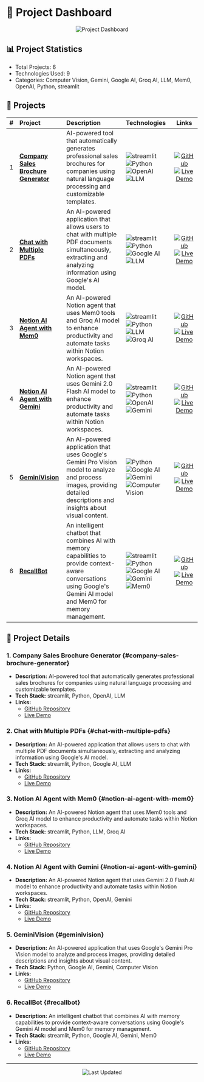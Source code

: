 # 🚀 Project Dashboard

<div align="center">

![Project Dashboard](https://readme-typing-svg.herokuapp.com?font=Fira+Code&weight=500&size=40&pause=1000&color=58A6FF&center=true&vCenter=true&width=600&height=100&lines=AI+%26+ML+Projects)

</div>

## 📊 Project Statistics
- Total Projects: 6
- Technologies Used: 9
- Categories: Computer Vision, Gemini, Google AI, Groq AI, LLM, Mem0, OpenAI, Python, streamlit

## 🎯 Projects

| # | Project | Description | Technologies | Links |
|:--|:--------|:------------|:------------|:-----:|
| 1 | [**Company Sales Brochure Generator**](#company-sales-brochure-generator) | AI-powered tool that automatically generates professional sales brochures for companies using natural language processing and customizable templates. | ![streamlit](https://img.shields.io/badge/streamlit-58A6FF?style=flat-square&logo=streamlit&logoColor=white) ![Python](https://img.shields.io/badge/Python-58A6FF?style=flat-square&logo=python&logoColor=white) ![OpenAI](https://img.shields.io/badge/OpenAI-58A6FF?style=flat-square&logo=openai&logoColor=white) ![LLM](https://img.shields.io/badge/LLM-58A6FF?style=flat-square&logo=llm&logoColor=white) | [![GitHub](https://img.shields.io/badge/GitHub-181717?style=flat-square&logo=github&logoColor=white)](https://github.com/anuj-kumar-30/Company_Sales_Brochure_Generator) [![Live Demo](https://img.shields.io/badge/Live_Demo-238636?style=flat-square&logo=streamlit&logoColor=white)](https://anuj-kumar-30-company-sales-brochure--brochure-streamlit-w2huvs.streamlit.app/) |
| 2 | [**Chat with Multiple PDFs**](#chat-with-multiple-pdfs) | An AI-powered application that allows users to chat with multiple PDF documents simultaneously, extracting and analyzing information using Google's AI model. | ![streamlit](https://img.shields.io/badge/streamlit-58A6FF?style=flat-square&logo=streamlit&logoColor=white) ![Python](https://img.shields.io/badge/Python-58A6FF?style=flat-square&logo=python&logoColor=white) ![Google AI](https://img.shields.io/badge/Google%20AI-58A6FF?style=flat-square&logo=googleai&logoColor=white) ![LLM](https://img.shields.io/badge/LLM-58A6FF?style=flat-square&logo=llm&logoColor=white) | [![GitHub](https://img.shields.io/badge/GitHub-181717?style=flat-square&logo=github&logoColor=white)](https://github.com/anuj-kumar-30/chat-with-multiple-pdfs/tree/main) [![Live Demo](https://img.shields.io/badge/Live_Demo-238636?style=flat-square&logo=streamlit&logoColor=white)](https://chat-with-mulitple-pdfs.streamlit.app/) |
| 3 | [**Notion AI Agent with Mem0**](#notion-ai-agent-with-mem0) | An AI-powered Notion agent that uses Mem0 tools and Groq AI model to enhance productivity and automate tasks within Notion workspaces. | ![streamlit](https://img.shields.io/badge/streamlit-58A6FF?style=flat-square&logo=streamlit&logoColor=white) ![Python](https://img.shields.io/badge/Python-58A6FF?style=flat-square&logo=python&logoColor=white) ![LLM](https://img.shields.io/badge/LLM-58A6FF?style=flat-square&logo=llm&logoColor=white) ![Groq AI](https://img.shields.io/badge/Groq%20AI-58A6FF?style=flat-square&logo=groqai&logoColor=white) | [![GitHub](https://img.shields.io/badge/GitHub-181717?style=flat-square&logo=github&logoColor=white)](https://github.com/anuj-kumar-30/notion_ai_agent_mem0) [![Live Demo](https://img.shields.io/badge/Live_Demo-238636?style=flat-square&logo=streamlit&logoColor=white)](https://chat-with-notion-mem0.streamlit.app/) |
| 4 | [**Notion AI Agent with Gemini**](#notion-ai-agent-with-gemini) | An AI-powered Notion agent that uses Gemini 2.0 Flash AI model to enhance productivity and automate tasks within Notion workspaces. | ![streamlit](https://img.shields.io/badge/streamlit-58A6FF?style=flat-square&logo=streamlit&logoColor=white) ![Python](https://img.shields.io/badge/Python-58A6FF?style=flat-square&logo=python&logoColor=white) ![OpenAI](https://img.shields.io/badge/OpenAI-58A6FF?style=flat-square&logo=openai&logoColor=white) ![Gemini](https://img.shields.io/badge/Gemini-58A6FF?style=flat-square&logo=gemini&logoColor=white) | [![GitHub](https://img.shields.io/badge/GitHub-181717?style=flat-square&logo=github&logoColor=white)](https://github.com/anuj-kumar-30/notion-ai-agent) [![Live Demo](https://img.shields.io/badge/Live_Demo-238636?style=flat-square&logo=streamlit&logoColor=white)](https://notion-ai-agent-yqu9w7szxqcmojsukjnwdu.streamlit.app/) |
| 5 | [**GeminiVision**](#geminivision) | An AI-powered application that uses Google's Gemini Pro Vision model to analyze and process images, providing detailed descriptions and insights about visual content. | ![Python](https://img.shields.io/badge/Python-58A6FF?style=flat-square&logo=python&logoColor=white) ![Google AI](https://img.shields.io/badge/Google%20AI-58A6FF?style=flat-square&logo=googleai&logoColor=white) ![Gemini](https://img.shields.io/badge/Gemini-58A6FF?style=flat-square&logo=gemini&logoColor=white) ![Computer Vision](https://img.shields.io/badge/Computer%20Vision-58A6FF?style=flat-square&logo=computervision&logoColor=white) | [![GitHub](https://img.shields.io/badge/GitHub-181717?style=flat-square&logo=github&logoColor=white)](https://github.com/anuj-kumar-30/GeminiVision) [![Live Demo](https://img.shields.io/badge/Live_Demo-238636?style=flat-square&logo=streamlit&logoColor=white)]() |
| 6 | [**RecallBot**](#recallbot) | An intelligent chatbot that combines AI with memory capabilities to provide context-aware conversations using Google's Gemini AI model and Mem0 for memory management. | ![streamlit](https://img.shields.io/badge/streamlit-58A6FF?style=flat-square&logo=streamlit&logoColor=white) ![Python](https://img.shields.io/badge/Python-58A6FF?style=flat-square&logo=python&logoColor=white) ![Google AI](https://img.shields.io/badge/Google%20AI-58A6FF?style=flat-square&logo=googleai&logoColor=white) ![Gemini](https://img.shields.io/badge/Gemini-58A6FF?style=flat-square&logo=gemini&logoColor=white) ![Mem0](https://img.shields.io/badge/Mem0-58A6FF?style=flat-square&logo=mem0&logoColor=white) | [![GitHub](https://img.shields.io/badge/GitHub-181717?style=flat-square&logo=github&logoColor=white)](https://github.com/anuj-kumar-30/RecallBot) [![Live Demo](https://img.shields.io/badge/Live_Demo-238636?style=flat-square&logo=streamlit&logoColor=white)](https://recall-bot.streamlit.app/) |

## 📝 Project Details

### 1. Company Sales Brochure Generator {#company-sales-brochure-generator}
- **Description:** AI-powered tool that automatically generates professional sales brochures for companies using natural language processing and customizable templates.
- **Tech Stack:** streamlit, Python, OpenAI, LLM
- **Links:**
  - [GitHub Repository](https://github.com/anuj-kumar-30/Company_Sales_Brochure_Generator)
  - [Live Demo](https://anuj-kumar-30-company-sales-brochure--brochure-streamlit-w2huvs.streamlit.app/)

### 2. Chat with Multiple PDFs {#chat-with-multiple-pdfs}
- **Description:** An AI-powered application that allows users to chat with multiple PDF documents simultaneously, extracting and analyzing information using Google's AI model.
- **Tech Stack:** streamlit, Python, Google AI, LLM
- **Links:**
  - [GitHub Repository](https://github.com/anuj-kumar-30/chat-with-multiple-pdfs/tree/main)
  - [Live Demo](https://chat-with-mulitple-pdfs.streamlit.app/)

### 3. Notion AI Agent with Mem0 {#notion-ai-agent-with-mem0}
- **Description:** An AI-powered Notion agent that uses Mem0 tools and Groq AI model to enhance productivity and automate tasks within Notion workspaces.
- **Tech Stack:** streamlit, Python, LLM, Groq AI
- **Links:**
  - [GitHub Repository](https://github.com/anuj-kumar-30/notion_ai_agent_mem0)
  - [Live Demo](https://chat-with-notion-mem0.streamlit.app/)

### 4. Notion AI Agent with Gemini {#notion-ai-agent-with-gemini}
- **Description:** An AI-powered Notion agent that uses Gemini 2.0 Flash AI model to enhance productivity and automate tasks within Notion workspaces.
- **Tech Stack:** streamlit, Python, OpenAI, Gemini
- **Links:**
  - [GitHub Repository](https://github.com/anuj-kumar-30/notion-ai-agent)
  - [Live Demo](https://notion-ai-agent-yqu9w7szxqcmojsukjnwdu.streamlit.app/)

### 5. GeminiVision {#geminivision}
- **Description:** An AI-powered application that uses Google's Gemini Pro Vision model to analyze and process images, providing detailed descriptions and insights about visual content.
- **Tech Stack:** Python, Google AI, Gemini, Computer Vision
- **Links:**
  - [GitHub Repository](https://github.com/anuj-kumar-30/GeminiVision)
  - [Live Demo]()

### 6. RecallBot {#recallbot}
- **Description:** An intelligent chatbot that combines AI with memory capabilities to provide context-aware conversations using Google's Gemini AI model and Mem0 for memory management.
- **Tech Stack:** streamlit, Python, Google AI, Gemini, Mem0
- **Links:**
  - [GitHub Repository](https://github.com/anuj-kumar-30/RecallBot)
  - [Live Demo](https://recall-bot.streamlit.app/)

---

<div align="center">

![Last Updated](https://img.shields.io/badge/Updated-2025--06--07-30363d)

</div>
